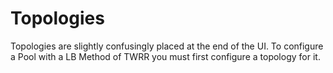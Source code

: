 # Topologies

Topologies are slightly confusingly placed at the end of the UI. To configure a Pool with a LB Method of TWRR you must
first configure a topology for it. 
